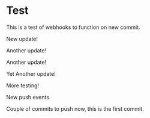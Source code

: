 # Test

This is a test of webhooks to function on new commit.

New update!

Another update!

Another update!

Yet Another update!

More testing!

New push events

Couple of commits to push now, this is the first commit.
